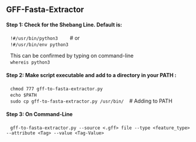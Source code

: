 ## GFF-Fasta-Extractor

#### Step 1: Check for the Shebang Line. Default is:
&ensp; ``` !#/usr/bin/python3 ```  &emsp; &ensp; # or\
&ensp; ``` !#/usr/bin/env python3 ``` 

&ensp; This can be confirmed by typing on command-line \
&ensp; ``` whereis python3 ``` 

#### Step 2: Make script executable and add to a directory in your PATH :
&ensp; ``` chmod 777 gff-to-fasta-extractor.py ``` \
&ensp; ``` echo $PATH ``` \
&ensp; ``` sudo cp gff-to-fasta-extractor.py /usr/bin/ ``` &ensp; # Adding to PATH

#### Step 3: On Command-Line
&ensp; ``` gff-to-fasta-extractor.py --source <.gff> file --type <feature_type> --attribute <Tag> --value <Tag-Value> ```

